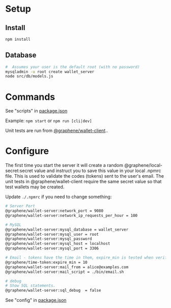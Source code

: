 # Setup
## Install
```bash
npm install
```

## Database
```bash
#  Assumes your user is the default root (with no password)
mysqladmin -u root create wallet_server
node src/db/models.js
```

# Commands
See "scripts" in [package.json](./package.json)

Example: `npm start` or `npm run [cli|dev]`

Unit tests are run from [@graphene/wallet-client](../../libraries/@graphene/wallet-client)..

# Configure
The first time you start the server it will create a random @graphene/local-secret:secret value and instruct you to save this value in your local .npmrc file.  This is used to validate the codes (tokens) sent to the user's email.  The unit tests in @graphene/wallet-client require the same secret value so that test wallets may be created. 

Update `./.npmrc` if you need to change something:
```sh
# Server Port
@graphene/wallet-server:network_port = 9080
@graphene/wallet-server:network_ip_requests_per_hour = 100

# MySQL
@graphene/wallet-server:mysql_database = wallet_server
@graphene/wallet-server:mysql_user = root
@graphene/wallet-server:mysql_password
@graphene/wallet-server:mysql_host = localhost
@graphene/wallet-server:mysql_port = 3306

# Email - tokens have the time in them, expire_min is tested when verifying
@graphene/time-token:expire_min = 10
@graphene/wallet-server:mail_from = alice@examples.com
@graphene/wallet-server:mail_script = ./bin/email.sh

# debug
# Show SQL statements.
@graphene/wallet-server:sql_debug  = false
```
See "config" in [package.json](./package.json)

